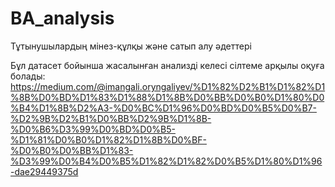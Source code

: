 # BA_analysis
Тұтынушылардың мінез-құлқы және сатып алу әдеттері

Бұл датасет бойынша жасалынған анализді келесі сілтеме арқылы оқуға болады:
https://medium.com/@imangali.oryngaliyev/%D1%82%D2%B1%D1%82%D1%8B%D0%BD%D1%83%D1%88%D1%8B%D0%BB%D0%B0%D1%80%D0%B4%D1%8B%D2%A3-%D0%BC%D1%96%D0%BD%D0%B5%D0%B7-%D2%9B%D2%B1%D0%BB%D2%9B%D1%8B-%D0%B6%D3%99%D0%BD%D0%B5-%D1%81%D0%B0%D1%82%D1%8B%D0%BF-%D0%B0%D0%BB%D1%83-%D3%99%D0%B4%D0%B5%D1%82%D1%82%D0%B5%D1%80%D1%96-dae29449375d
